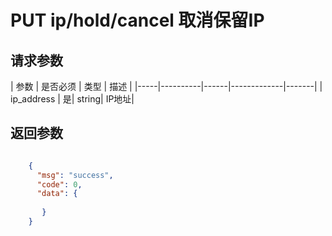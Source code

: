# PUT ip/hold/cancel 取消保留IP


## 请求参数
| 参数 | 是否必须 | 类型 | 描述 | 
|-----|----------|------|-------------|-------|
| ip_address   | 是| string| IP地址|


## 返回参数
```json

	{
	  "msg": "success",
	  "code": 0,
	  "data": {
     
       }
    }

```
